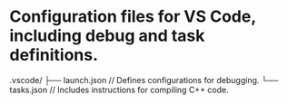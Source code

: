 # Configuration files for VS Code, including debug and task definitions.

.vscode/
├── launch.json		// Defines configurations for debugging.
└── tasks.json		// Includes instructions for compiling C++ code.
